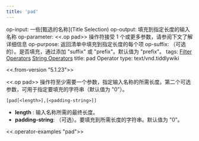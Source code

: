 ```yaml
---
title: 'pad'
---
```


op-input: 一些[甄选的名称](Title Selection)
op-output: 填充到指定长度的输入名称
op-parameter: <<.op pad>> 操作符接受 1 个或更多参数，请参阅下文了解详细信息
op-purpose: 返回清单中填充到指定长度的每个项
op-suffix: （可选的）。是否填充，通过添加 "suffix" 或 "prefix"。默认值为 "prefix"。
tags: [Filter Operators](#Filter%20Operators) [String Operators](#String%20Operators)
title: pad Operator
type: text/vnd.tiddlywiki

<<.from-version "5.1.23">>

<<.op pad>> 操作符至少需要一个参数，指定输入名称的所需长度。第二个可选参数，可用于指定要填充的字符串（默认值为 "0"）。

```
[pad[<length>],[<padding-string>]]
```
* **length** : 输入名称所需的最终长度。
* **padding-string**: （可选）。要填充到所需长度的字符串。默认值为 "0"。

<<.operator-examples "pad">>
